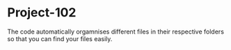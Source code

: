 # Project-102

The code automatically orgamnises different files in their respective folders so that you can find your files easily.
